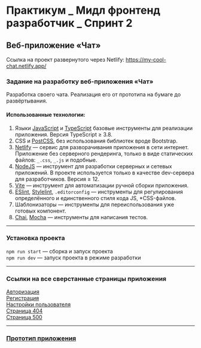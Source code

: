 # Практикум _ Мидл фронтенд разработчик _ Спринт 2

## Веб-приложение «Чат»

Ссылка на проект развернутого через Netlify: https://my-cool-chat.netlify.app/

### Задание на разработку веб-приложения «Чат»

Разработка своего чата. Реализация его от прототипа на бумаге до развёртывания.

#### Использованные технологии:

1. Языки [JavaScript](https://developer.mozilla.org/ru/docs/Web/JavaScript) и [TypeScript](https://www.typescriptlang.org/) базовые инструменты для реализации приложения. Версия TypeScript ≥ 3.8.
2. CSS и [PostCSS](https://postcss.org/), без использования библиотек вроде Bootstrap.
3. [Netlify](https://www.netlify.com/) — сервис для разворачивания приложения в сети интернет. Приложение без серверного рендеринга, только в виде статических файлов: `_.css`, `_.js` и подобные.
4. [NodeJS](https://nodejs.org/en) — инструмент для разработки серверных и сетевых приложений. В проекте используется только в качестве dev-сервера для разработчиков. Версия ≥ 12.
5. [Vite](https://vitejs.dev/) — инструмент для автоматизации ручной сборки приложения.
6. [ESlint](https://eslint.org/), [Stylelint](https://stylelint.io/), `.editorconfig` — инструменты для регулирования определённого и единственного стиля кода JS, \*CSS-файлов.
7. Шаблонизаторы — инструменты для переиспользования уже готовых компонент.
8. [Chai](https://www.chaijs.com/), [Mocha](https://mochajs.org/) — инструменты для написания тестов.

---

### Установка проекта

`npm run start` — сборка и запуск проекта  
`npm run dev` — запуск проекта в режиме разработки

---

### Ссылки на все сверстанные страницы приложения

[Авторизация](/index.html)  
[Регистрация](/src/pages/registration/registration.html)  
[Настройки пользователя](/src/pages/settings/settings.html)  
[Страница 404](/src/pages/error/404.html)  
[Страница 500](/src/pages/error/500.html)

---

### [Прототип приложения](/ui/prototype.pdf)
